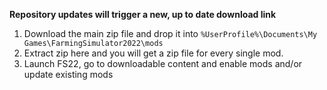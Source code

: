 **Repository updates will trigger a new, up to date download link**
1. Download the main zip file and drop it into `%UserProfile%\Documents\My Games\FarmingSimulator2022\mods`
2. Extract zip here and you will get a zip file for every single mod.
3. Launch FS22, go to downloadable content and enable mods and/or update existing mods
